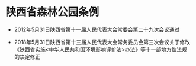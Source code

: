 # 陕西省森林公园条例

- 2012年5月31日陕西省第十一届人民代表大会常委会第二十九次会议通过

- 2018年5月31日陕西省第十三届人民代表大会常务委员会第三次会议关于修改《陕西省实施<中华人民共和国环境影响评价法>办法》等十一部地方性法规的决定修正

<!-- INFO END -->
